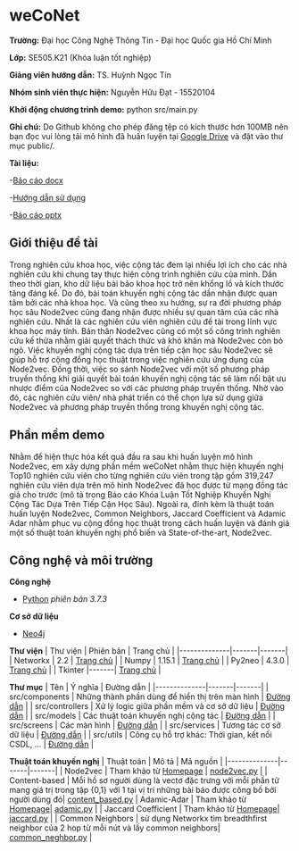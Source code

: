 # weCoNet
**Trường:** Đại học Công Nghệ Thông Tin - Đại học Quốc gia Hồ Chí Minh

**Lớp:** SE505.K21 (Khóa luận tốt nghiệp)

**Giảng viên hướng dẫn:** TS. Huỳnh Ngọc Tín

**Nhóm sinh viên thực hiện:** Nguyễn Hữu Đạt - 15520104

**Khởi động chương trình demo:** python src/main.py

**Ghi chú:** 
Do Github không cho phép đăng tệp có kích thước hơn 100MB nên bạn đọc vui lòng tải mô hình đã huấn luyện tại [Google Drive](https://drive.google.com/file/d/122n-UZNBmxoKSiVoixZBPfVCByPvf4Y1/view?usp=sharing) và đặt vào thư mục public/. 

**Tài liệu:** 

 -[Báo cáo docx](https://drive.google.com/file/d/1qtW4-EopPExuZQ-HbrL4VEooSL_2MOq7/view?usp=sharing)
 
 -[Hướng dẫn sử dụng](https://drive.google.com/file/d/1NEpGDwKX6g5ZSnEf15R1P8_swls0Avdq/view?usp=sharing)
 
 -[Báo cáo pptx](https://drive.google.com/file/d/1704SV3O3eWeqpz-ONEbQtXOIKzyfm-gJ/view?usp=sharing)

## Giới thiệu đề tài
 Trong nghiên cứu khoa học, việc cộng tác đem lại nhiều lợi ích cho các nhà nghiên cứu khi chung tay thực hiện công trình nghiên cứu của mình. Dần theo thời gian, kho dữ liệu bài báo khoa học trở nên khổng lồ và kích thước tăng đáng kể. Do đó, bài toán khuyến nghị cộng tác dần nhận được quan tâm bởi các nhà khoa học. Và cũng theo xu hướng, sự ra đời phương pháp học sâu Node2vec cũng đang nhận được nhiều sự quan tâm của các nhà nghiên cứu. Nhất là các nghiên cứu viên nghiên cứu đề tài trong lĩnh vực khoa học máy tính. Bản thân Node2vec cũng có một số công trình nghiên cứu kế thừa nhằm giải quyết thách thức và khó khăn mà Node2vec còn bỏ ngỏ. Việc khuyến nghị cộng tác dựa trên tiếp cận học sâu Node2vec sẽ giúp hỗ trợ cộng đồng học thuật trong việc nghiên cứu ứng dụng của Node2vec. Đồng thời, việc so sánh Node2vec với một số phương pháp truyền thống khi giải quyết bài toán khuyến  nghị cộng tác sẽ làm nổi bật ưu nhược điểm của Node2vec so với các phương pháp truyền thống. Nhờ vào đó, các nghiên cứu viên/ nhà phát triển có thể chọn lựa sử dụng giữa Node2vec và phương pháp truyền thống trong khuyến nghị cộng tác.

## Phần mềm demo
 Nhằm để hiện thực hóa kết quả đầu ra sau khi huấn luyện mô hình Node2vec, em xây dựng phần mềm weCoNet nhằm thực hiện khuyến nghị Top10 nghiên cứu viên cho từng nghiên cứu viên trong tập gồm 319,247 nghiên cứu viên dựa trên mô hình Node2vec đã học được từ mạng đồng tác giả cho trước (mô tả trong Báo cáo Khóa Luận Tốt Nghiệp Khuyến Nghị Cộng Tác Dựa Trên Tiếp Cận Học Sâu). Ngoài ra, đính kèm là thuật toán huấn luyện Node2vec, Common Neighbors, Jaccard Coefficient và Adamic Adar nhằm phục vụ cộng đồng học thuật trong cách huấn luyện và đánh giá một số thuật toán khuyến nghị phổ biến và State-of-the-art, Node2vec.
 
## Công nghệ và môi trường
**Công nghệ** 
 - [Python](https://www.python.org/) *phiên bản 3.7.3*

**Cơ sở dữ liệu** 
 - [Neo4j](https://neo4j.com/developer/) 

**Thư viện**
| Thư viện | Phiên bản | Trang chủ |
|--------------|-------|-------|
| Networkx | 2.2 | [Trang chủ](https://networkx.github.io/) |
| Numpy | 1.15.1 | [Trang chủ](https://numpy.org/doc/stable/) |
| Py2neo | 4.3.0 | [Trang chủ](https://py2neo.org/v4/database.html) |
| Tkinter |-------| [Trang chủ](https://docs.python.org/3.7/library/tkinter.html#tkinter-modules) |

**Thư mục**
| Tên | Ý nghĩa | Đường dẫn |
|--------------|-------|-------|
| src/components | Những thành phần dùng để hiển thị trên màn hình | [Đường dẫn](https://github.com/datnhemployee/khuyennghicongtac_15520104/tree/master/src/components) |
| src/controllers | Xử lý logic giữa phần mềm và cơ sở dữ liệu | [Đường dẫn](https://github.com/datnhemployee/khuyennghicongtac_15520104/tree/master/src/controllers) |
| src/models | Các thuật toán khuyến nghị cộng tác | [Đường dẫn](https://github.com/datnhemployee/khuyennghicongtac_15520104/tree/master/src/models) |
| src/screens | Các màn hình | [Đường dẫn](https://github.com/datnhemployee/khuyennghicongtac_15520104/tree/master/src) |
| src/services | Tương tác cơ sở dữ liệu | [Đường dẫn](https://github.com/datnhemployee/khuyennghicongtac_15520104/tree/master/src/services) |
| src/utils | Công cụ hỗ trợ khác: Thời gian, kết nối CSDL, ... | [Đường dẫn](https://github.com/datnhemployee/khuyennghicongtac_15520104/tree/master/src/utils) |

**Thuật toán khuyến nghị**
| Thuật toán | Mô tả | Mã nguồn |
|--------------|-------|-------|
| Node2vec | Tham khảo từ [Homepage](https://github.com/aditya-grover/node2vec) | [node2vec.py](https://github.com/datnhemployee/khuyennghicongtac_15520104/blob/master/src/models/node2vec.py) |
| Content-based | Mỗi hồ sơ người dùng là vectơ đặc trưng với mỗi phần tử mang giá trị trong tập {0,1} với 1 tại vị trí những bài báo được công bố bởi người dùng đó| [content_based.py](https://github.com/datnhemployee/khuyennghicongtac_15520104/blob/master/src/models/content_based.py)
| Adamic-Adar | Tham khảo từ [Homepage](https://networkx.github.io/documentation/networkx-1.10/reference/generated/networkx.algorithms.link_prediction.adamic_adar_index.html)| [adamic.py](https://github.com/datnhemployee/khuyennghicongtac_15520104/blob/master/src/models/adamic.py) |
| Jaccard Coefficient | Tham khảo từ [Homepage](https://networkx.github.io/documentation/networkx-1.9/reference/generated/networkx.algorithms.link_prediction.jaccard_coefficient.html)| [jaccard.py](https://github.com/datnhemployee/khuyennghicongtac_15520104/blob/master/src/models/jaccard.py) |
| Common Neighbors | sử dụng Networkx tìm breadthfirst neighbor của 2 hop từ mỗi nút và lấy common neighbors| [common_neghbor.py](https://github.com/datnhemployee/khuyennghicongtac_15520104/blob/master/src/models/common_neighbor.py) |
